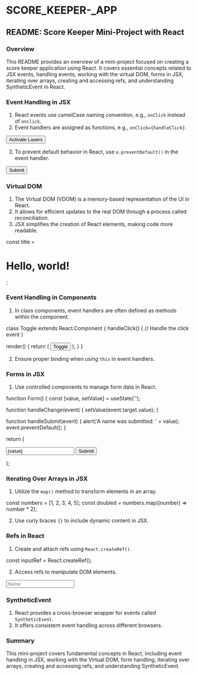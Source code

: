 # SCORE_KEEPER-_APP
## README: Score Keeper Mini-Project with React

### Overview
This README provides an overview of a mini-project focused on creating a score keeper application using React. It covers essential concepts related to JSX events, handling events, working with the virtual DOM, forms in JSX, iterating over arrays, creating and accessing refs, and understanding SyntheticEvent in React.

### Event Handling in JSX
1. React events use camelCase naming convention, e.g., `onClick` instead of `onclick`.
2. Event handlers are assigned as functions, e.g., `onClick={handleClick}`.

<button onClick={activateLasers}>Activate Lasers</button>


3. To prevent default behavior in React, use `e.preventDefault()` in the event handler.


<form onSubmit={handleSubmit}>
  <button type="submit">Submit</button>
</form>


### Virtual DOM
1. The Virtual DOM (VDOM) is a memory-based representation of the UI in React.
2. It allows for efficient updates to the real DOM through a process called reconciliation.
3. JSX simplifies the creation of React elements, making code more readable.


const title = <h1>Hello, world!</h1>;

### Event Handling in Components
1. In class components, event handlers are often defined as methods within the component.


class Toggle extends React.Component {
  handleClick() {
    // Handle the click event
  }
  
  render() {
    return (
      <button onClick={this.handleClick}>Toggle</button>
    );
  }
}


2. Ensure proper binding when using `this` in event handlers.

### Forms in JSX
1. Use controlled components to manage form data in React.

function Form() {
  const [value, setValue] = useState('');

  function handleChange(event) {
    setValue(event.target.value);
  }

  function handleSubmit(event) {
    alert('A name was submitted: ' + value);
    event.preventDefault();
  }

  return (
    <form onSubmit={handleSubmit}>
      <input type="text" value={value} onChange={handleChange} />
      <input type="submit" value="Submit" />
    </form>
  );


### Iterating Over Arrays in JSX
1. Utilize the `map()` method to transform elements in an array.


const numbers = [1, 2, 3, 4, 5];
const doubled = numbers.map((number) => number * 2);

2. Use curly braces `{}` to include dynamic content in JSX.

### Refs in React
1. Create and attach refs using `React.createRef()`.


const inputRef = React.createRef();


2. Access refs to manipulate DOM elements.


<input ref={inputRef} placeholder="Name" />


### SyntheticEvent
1. React provides a cross-browser wrapper for events called `SyntheticEvent`.
2. It offers consistent event handling across different browsers.

### Summary
This mini-project covers fundamental concepts in React, including event handling in JSX, working with the Virtual DOM, form handling, iterating over arrays, creating and accessing refs, and understanding SyntheticEvent.


